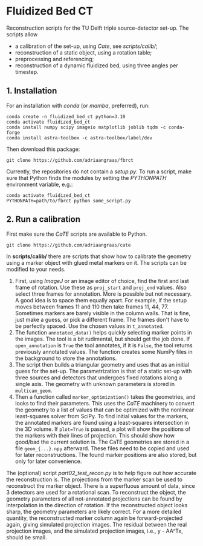 # Fluidized Bed CT

Reconstruction scripts for the TU Delft triple source-detector set-up. The 
scripts allow
 - a calibration of the set-up, using _Cate_, see _scripts/calib/_;
 - reconstruction of a static object, using a rotation table;
 - preprocessing and referencing;
 - reconstruction of a dynamic fluidized bed, using three angles per timestep.

## 1. Installation
For an installation with _conda_ (or _mamba_, preferred), run:
```shell
conda create -n fluidized_bed_ct python=3.10
conda activate fluidized_bed_ct
conda install numpy scipy imageio matplotlib joblib tqdm -c conda-forge
conda install astra-toolbox -c astra-toolbox/label/dev
```

Then download this package:
```shell
git clone https://github.com/adriaangraas/fbrct
```
Currently, the repositories do not contain a _setup.py_. To run a script, 
make sure that Python finds the modules by setting the _PYTHONPATH_ 
environment variable, e.g.:
```shell
conda activate fluidized_bed_ct
PYTHONPATH=path/to/fbrct python some_script.py
```

## 2. Run a calibration

First make sure the _CaTE_ scripts are available to Python.
```shell
git clone https://github.com/adriaangraas/cate
```

In **scripts/calib/** there are scripts that show how to calibrate the
geometry using a marker object with glued metal markers on it. The scripts can
be modified to your needs.
1. First, using _ImageJ_ or an image editor of choice, find the first and 
   last frame of rotation. Use these as `proj_start` and `proj_end`
   values. Also select three frames for annotation. More is possible but not necessary.
   A good idea is to space them equally apart. For example, if the setup
   moves between frames 11 and 110 then take frames 11, 44, 77. Sometimes
   markers are barely visible in the column walls. That is fine, just make
   a guess, or pick a different frame. The frames don't have to be perfectly
   spaced. Use the chosen values in `t_annotated`.
2. The function `annotated_data()` helps quickly selecting marker points in the images. 
   The tool is a bit rudimental, but should get the job done. If `open_annotation`
   is `True` the tool annotates, if it is `False`, the tool returns previously
   annotated values. The function creates some NumPy files in the background
   to store the annotations.
3. The script then builds a triangular geometry and uses that as an initial
   guess for the set-up. The parametrization is that of a static set-up with
   three sources and detectors that undergoes fixed rotations along a single
   axis. The geometry with unknown parameters is stored in `multicam_geom`.
4. Then a function called `marker_optimization()` takes the geometries, and
   looks to find their parameters. This uses the _CaTE_ machinery to convert
   the geometry to a list of values that can be optimized with the nonlinear
   least-squares solver from SciPy. To find initial values for the markers,
   the annotated markers are found using a least-squares intersection in the
   3D volume. If `plot=True` is passed, a plot will show the positions of
   the markers with their lines of projection. This should show how good/bad 
   the current solution is.  The CaTE geometries are stored in a file `geom_{...}.npy` afterward. These
   files need to be copied and used for later reconstructions. The found
   marker positions are also stored, but only for later convenience.

The (optional) script _part02_test_recon.py_ is to help figure 
out how accurate the reconstruction is. The projections from the marker scan be used to reconstruct
the marker object. There is a superfluous amount of data, since 3 detectors
are used for a rotational scan. To reconstruct the object, the geometry 
parameters of all not-annotated projections can be found by interpolation
in the direction of rotation. If the reconstructed object looks sharp, the
geometry parameters are likely correct. For a more detailed quantity, the
reconstructed marker column again be forward-projected again, giving
simulated projection images. The residual between the real projection
images, and the simulated projection images, i.e., y - AA^Tx, should be
small.